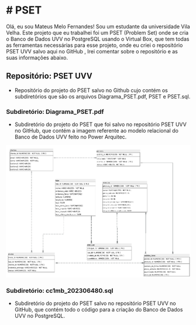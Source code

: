# # PSET

Olá, eu sou Mateus Melo Fernandes! Sou um estudante da universidade Vila Velha. Este projeto que eu trabalhei foi um PSET (Problem Set) onde se cria o Banco de Dados UVV no PostgreSQL usando o Virtual Box, que tem todas as ferramentas necessárias para esse projeto, onde eu criei o repositório PSET UVV  salvo aqui no GitHub , Irei comentar sobre o repositório e as suas informações abaixo.

## Repositório: PSET UVV 
- Repositório do projeto do PSET salvo no Github cujo contém os subdiretórios que são os arquivos Diagrama_PSET.pdf, PSET e PSET.sql. 

### Subdiretório: Diagrama_PSET.pdf

- Subdiretório do projeto do PSET que foi salvo no repositório PSET UVV no GitHub, que contém a imagem referente ao modelo relacional do Banco de Dados UVV feito no Power Arquitec.

![](https://github.com/MateusMeloFernandes/PSET-novo/blob/main/Diagrama_Pset.png?raw=true)

### Subdiretório: cc1mb_202306480.sql

- Subdiretório do projeto do PSET salvo no repositório PSET UVV no GitHub, que contém todo o código para a criação do Banco de Dados UVV no PostgreSQL.
